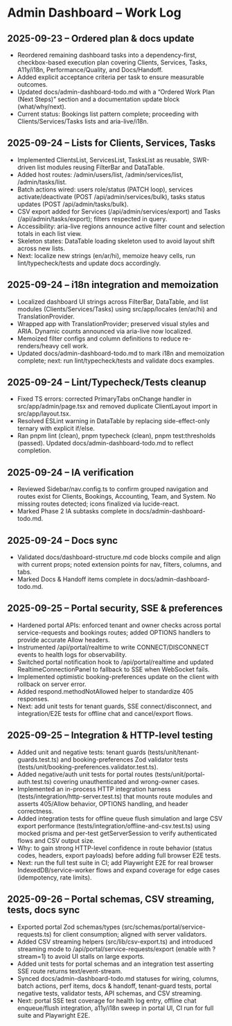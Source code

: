# Admin Dashboard – Work Log

## 2025-09-23 – Ordered plan & docs update
- Reordered remaining dashboard tasks into a dependency-first, checkbox-based execution plan covering Clients, Services, Tasks, A11y/i18n, Performance/Quality, and Docs/Handoff.
- Added explicit acceptance criteria per task to ensure measurable outcomes.
- Updated docs/admin-dashboard-todo.md with a “Ordered Work Plan (Next Steps)” section and a documentation update block (what/why/next).
- Current status: Bookings list pattern complete; proceeding with Clients/Services/Tasks lists and aria-live/i18n.

## 2025-09-24 – Lists for Clients, Services, Tasks
- Implemented ClientsList, ServicesList, TasksList as reusable, SWR-driven list modules reusing FilterBar and DataTable.
- Added host routes: /admin/users/list, /admin/services/list, /admin/tasks/list.
- Batch actions wired: users role/status (PATCH loop), services activate/deactivate (POST /api/admin/services/bulk), tasks status updates (POST /api/admin/tasks/bulk).
- CSV export added for Services (/api/admin/services/export) and Tasks (/api/admin/tasks/export); filters respected in query.
- Accessibility: aria-live regions announce active filter count and selection totals in each list view.
- Skeleton states: DataTable loading skeleton used to avoid layout shift across new lists.
- Next: localize new strings (en/ar/hi), memoize heavy cells, run lint/typecheck/tests and update docs accordingly.

## 2025-09-24 – i18n integration and memoization
- Localized dashboard UI strings across FilterBar, DataTable, and list modules (Clients/Services/Tasks) using src/app/locales (en/ar/hi) and TranslationProvider.
- Wrapped app with TranslationProvider; preserved visual styles and ARIA. Dynamic counts announced via aria-live now localized.
- Memoized filter configs and column definitions to reduce re-renders/heavy cell work.
- Updated docs/admin-dashboard-todo.md to mark i18n and memoization complete; next: run lint/typecheck/tests and validate docs examples.

## 2025-09-24  – Lint/Typecheck/Tests cleanup
- Fixed TS errors: corrected PrimaryTabs onChange handler in src/app/admin/page.tsx and removed duplicate ClientLayout import in src/app/layout.tsx.
- Resolved ESLint warning in DataTable by replacing side-effect-only ternary with explicit if/else.
- Ran pnpm lint (clean), pnpm typecheck (clean), pnpm test:thresholds (passed). Updated docs/admin-dashboard-todo.md to reflect completion.

## 2025-09-24 – IA verification
- Reviewed Sidebar/nav.config.ts to confirm grouped navigation and routes exist for Clients, Bookings, Accounting, Team, and System. No missing routes detected; icons finalized via lucide-react.
- Marked Phase 2 IA subtasks complete in docs/admin-dashboard-todo.md.

## 2025-09-24 – Docs sync
- Validated docs/dashboard-structure.md code blocks compile and align with current props; noted extension points for nav, filters, columns, and tabs.
- Marked Docs & Handoff items complete in docs/admin-dashboard-todo.md.

## 2025-09-25 – Portal security, SSE & preferences
- Hardened portal APIs: enforced tenant and owner checks across portal service-requests and bookings routes; added OPTIONS handlers to provide accurate Allow headers.
- Instrumented /api/portal/realtime to write CONNECT/DISCONNECT events to health logs for observability.
- Switched portal notification hook to /api/portal/realtime and updated RealtimeConnectionPanel to fallback to SSE when WebSocket fails.
- Implemented optimistic booking-preferences update on the client with rollback on server error.
- Added respond.methodNotAllowed helper to standardize 405 responses.
- Next: add unit tests for tenant guards, SSE connect/disconnect, and integration/E2E tests for offline chat and cancel/export flows.

## 2025-09-25 – Integration & HTTP-level testing
- Added unit and negative tests: tenant guards (tests/unit/tenant-guards.test.ts) and booking-preferences Zod validator tests (tests/unit/booking-preferences.validator.test.ts).
- Added negative/auth unit tests for portal routes (tests/unit/portal-auth.test.ts) covering unauthenticated and wrong-owner cases.
- Implemented an in-process HTTP integration harness (tests/integration/http-server.test.ts) that mounts route modules and asserts 405/Allow behavior, OPTIONS handling, and header correctness.
- Added integration tests for offline queue flush simulation and large CSV export performance (tests/integration/offline-and-csv.test.ts) using mocked prisma and per-test getServerSession to verify authenticated flows and CSV output size.
- Why: to gain strong HTTP-level confidence in route behavior (status codes, headers, export payloads) before adding full browser E2E tests.
- Next: run the full test suite in CI; add Playwright E2E for real browser IndexedDB/service-worker flows and expand coverage for edge cases (idempotency, rate limits).

## 2025-09-26 – Portal schemas, CSV streaming, tests, docs sync
- Exported portal Zod schemas/types (src/schemas/portal/service-requests.ts) for client consumption; aligned with server validators.
- Added CSV streaming helpers (src/lib/csv-export.ts) and introduced streaming mode to /api/portal/service-requests/export (enable with ?stream=1) to avoid UI stalls on large exports.
- Added unit tests for portal schemas and an integration test asserting SSE route returns text/event-stream.
- Synced docs/admin-dashboard-todo.md statuses for wiring, columns, batch actions, perf items, docs & handoff, tenant-guard tests, portal negative tests, validator tests, API schemas, and CSV streaming.
- Next: portal SSE test coverage for health log entry, offline chat enqueue/flush integration, a11y/i18n sweep in portal UI, CI run for full suite and Playwright E2E.
